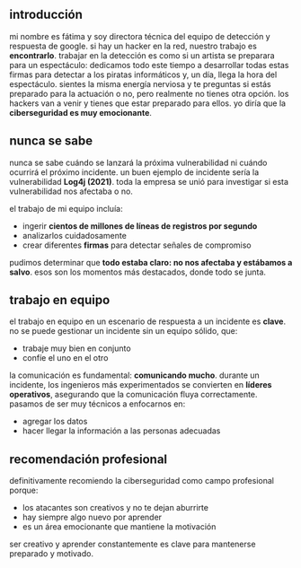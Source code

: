 

## introducción
mi nombre es fátima y soy directora técnica del equipo de detección y respuesta de google. si hay un hacker en la red, nuestro trabajo es **encontrarlo**. trabajar en la detección es como si un artista se preparara para un espectáculo: dedicamos todo este tiempo a desarrollar todas estas firmas para detectar a los piratas informáticos y, un día, llega la hora del espectáculo. sientes la misma energía nerviosa y te preguntas si estás preparado para la actuación o no, pero realmente no tienes otra opción. los hackers van a venir y tienes que estar preparado para ellos. yo diría que la **ciberseguridad es muy emocionante**.

## nunca se sabe
nunca se sabe cuándo se lanzará la próxima vulnerabilidad ni cuándo ocurrirá el próximo incidente. un buen ejemplo de incidente sería la vulnerabilidad **Log4j (2021)**. toda la empresa se unió para investigar si esta vulnerabilidad nos afectaba o no. 

el trabajo de mi equipo incluía:
- ingerir **cientos de millones de líneas de registros por segundo**
- analizarlos cuidadosamente
- crear diferentes **firmas** para detectar señales de compromiso

pudimos determinar que **todo estaba claro: no nos afectaba y estábamos a salvo**. esos son los momentos más destacados, donde todo se junta.

## trabajo en equipo
el trabajo en equipo en un escenario de respuesta a un incidente es **clave**. no se puede gestionar un incidente sin un equipo sólido, que:
- trabaje muy bien en conjunto  
- confíe el uno en el otro  

la comunicación es fundamental: **comunicando mucho**. durante un incidente, los ingenieros más experimentados se convierten en **líderes operativos**, asegurando que la comunicación fluya correctamente. pasamos de ser muy técnicos a enfocarnos en:
- agregar los datos  
- hacer llegar la información a las personas adecuadas  

## recomendación profesional
definitivamente recomiendo la ciberseguridad como campo profesional porque:
- los atacantes son creativos y no te dejan aburrirte  
- hay siempre algo nuevo por aprender  
- es un área emocionante que mantiene la motivación  

ser creativo y aprender constantemente es clave para mantenerse preparado y motivado.
